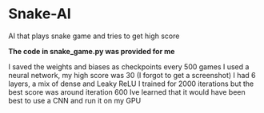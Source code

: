 # Snake-AI
AI that plays snake game and tries to get high score

**The code in snake_game.py was provided for me**

I saved the weights and biases as checkpoints every 500 games
I used a neural network, my high score was 30 (I forgot to get a screenshot) 
I had 6 layers, a mix of dense and Leaky ReLU
I trained for 2000 iterations but the best score was around iteration 600
Ive learned that it would have been best to use a CNN and run it on my GPU
